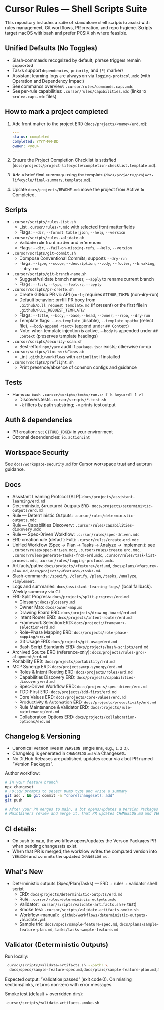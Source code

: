 # Cursor Rules — Shell Scripts Suite

This repository includes a suite of standalone shell scripts to assist with rules management, Git workflows, PR creation, and repo hygiene. Scripts target macOS with bash and prefer POSIX sh where feasible.

## Unified Defaults (No Toggles)

- Slash‑commands recognized by default; phrase triggers remain supported
- Tasks support `dependencies`, `priority`, and `[P]` markers
- Assistant learning logs are always on via `logging-protocol.mdc` (with Operation and Dependency Impact)
- See commands overview: `.cursor/rules/commands.caps.mdc`
- See per‑rule capabilities: `.cursor/rules/capabilities.mdc` (links to `<rule>.caps.mdc` files)

## How to mark a project completed

1. Add front matter to the project ERD (`docs/projects/<name>/erd.md`):

   ```yaml
   ---
   status: completed
   completed: YYYY-MM-DD
   owner: <you>
   ---
   ```

2. Ensure the Project Completion Checklist is satisfied (`docs/projects/project-lifecycle/completion-checklist.template.md`).
3. Add a brief final summary using the template (`docs/projects/project-lifecycle/final-summary.template.md`).
4. Update `docs/projects/README.md`: move the project from Active to Completed.

## Scripts

- `.cursor/scripts/rules-list.sh`
  - List `.cursor/rules/*.mdc` with selected front matter fields
  - Flags: `--dir`, `--format table|json`, `--help`, `--version`
- `.cursor/scripts/rules-validate.sh`
  - Validate rule front matter and references
  - Flags: `--dir`, `--fail-on-missing-refs`, `--help`, `--version`
- `.cursor/scripts/git-commit.sh`
  - Compose Conventional Commits; supports `--dry-run`
  - Flags: `--type`, `--scope`, `--description`, `--body`, `--footer`, `--breaking`, `--dry-run`
- `.cursor/scripts/git-branch-name.sh`
  - Suggest/validate branch names; `--apply` to rename current branch
  - Flags: `--task`, `--type`, `--feature`, `--apply`
- `.cursor/scripts/pr-create.sh`
  - Create GitHub PR via API (`curl`); requires `GITHUB_TOKEN` (non-dry-run)
  - Default behavior: prefill PR body from `.github/pull_request_template.md` (if present) or the first file in `.github/PULL_REQUEST_TEMPLATE/`
  - Flags: `--title`, `--body`, `--base`, `--head`, `--owner`, `--repo`, `--dry-run`
  - Template flags: `--no-template` (disable), `--template <path>` (select file), `--body-append <text>` (append under `## Context`)
  - Note: when template injection is active, `--body` is appended under `## Context` (preserves template headings)
- `.cursor/scripts/security-scan.sh`
  - Best-effort `npm/yarn` audit if `package.json` exists; otherwise no-op
- `.cursor/scripts/lint-workflows.sh`
  - Lint `.github/workflows` with `actionlint` if installed
- `.cursor/scripts/preflight.sh`
  - Print presence/absence of common configs and guidance

## Tests

- Harness: `bash .cursor/scripts/tests/run.sh [-k keyword] [-v]`
  - Discovers tests `.cursor/scripts/*.test.sh`
  - `-k` filters by path substring; `-v` prints test output

## Auth & dependencies

- PR creation: set `GITHUB_TOKEN` in your environment
- Optional dependencies: `jq`, `actionlint`

## Workspace Security

See `docs/workspace-security.md` for Cursor workspace trust and autorun guidance.

## Docs

- Assistant Learning Protocol (ALP): `docs/projects/assistant-learning/erd.md`
- Deterministic, Structured Outputs ERD: `docs/projects/deterministic-outputs/erd.md`
- Rule — Deterministic Outputs: `.cursor/rules/deterministic-outputs.mdc`
- Rule — Capabilities Discovery: `.cursor/rules/capabilities-discovery.mdc`
- Rule — Spec-Driven Workflow: `.cursor/rules/spec-driven.mdc`
- ERD creation rule (default: Full): `.cursor/rules/create-erd.mdc`
- Unified Workflow (Spec → Plan → Tasks → Analyze → Implement): see `.cursor/rules/spec-driven.mdc`, `.cursor/rules/create-erd.mdc`, `.cursor/rules/generate-tasks-from-erd.mdc`, `.cursor/rules/task-list-process.mdc`, `.cursor/rules/logging-protocol.mdc`.
- Artifacts/paths: `docs/projects/<feature>/erd.md`, `docs/plans/<feature>-plan.md`, `docs/projects/<feature>/tasks.md`.
- Slash-commands: `/specify`, `/clarify`, `/plan`, `/tasks`, `/analyze`, `/implement`.
- Logs and summaries: `docs/assistant-learning-logs/` (local fallback). Weekly summary via CI.
- ERD Split Progress: `docs/projects/split-progress/erd.md`
  - Glossary: `docs/glossary.md`
  - Owner Map: `docs/owner-map.md`
  - Drawing Board ERD: `docs/projects/drawing-board/erd.md`
  - Intent Router ERD: `docs/projects/intent-router/erd.md`
  - Framework Selection ERD: `docs/projects/framework-selection/erd.md`
  - Role–Phase Mapping ERD: `docs/projects/role-phase-mapping/erd.md`
  - Git Usage ERD: `docs/projects/git-usage/erd.md`
  - Bash Script Standards ERD: `docs/projects/bash-scripts/erd.md`
- Archived Source ERD (reference-only): `docs/projects/rules-grok-alignment/erd.md`
- Portability ERD: `docs/projects/portability/erd.md`
- MCP Synergy ERD: `docs/projects/mcp-synergy/erd.md`
  - Roles & Intent Routing ERD: `docs/projects/roles/erd.md`
  - Capabilities Discovery ERD: `docs/projects/capabilities-discovery/erd.md`
  - Spec‑Driven Workflow ERD: `docs/projects/spec-driven/erd.md`
  - TDD‑First ERD: `docs/projects/tdd-first/erd.md`
  - Core Values ERD: `docs/projects/core-values/erd.md`
  - Productivity & Automation ERD: `docs/projects/productivity/erd.md`
  - Rule Maintenance & Validator ERD: `docs/projects/rule-maintenance/erd.md`
  - Collaboration Options ERD: `docs/projects/collaboration-options/erd.md`

## Changelog & Versioning

- Canonical version lives in `VERSION` (single line, e.g., `1.2.3`).
- Changelog is generated in `CHANGELOG.md` via Changesets.
- No GitHub Releases are published; updates occur via a bot PR named "Version Packages".

Author workflow:

```bash
# In your feature branch
npx changeset
# Follow prompts to select bump type and write a summary
git add . && git commit -m "chore(changeset): add"
git push

# After your PR merges to main, a bot opens/updates a Version Packages PR.
# Maintainers review and merge it. That PR updates CHANGELOG.md and VERSION.
```

## CI details:

- On push to `main`, the workflow opens/updates the Version Packages PR when pending changesets exist.
- When that PR is merged, the workflow writes the computed version into `VERSION` and commits the updated `CHANGELOG.md`.

## What's New

- Deterministic outputs (Spec/Plan/Tasks) — ERD + rules + validator shell script
  - ERD: `docs/projects/deterministic-outputs/erd.md`
  - Rule: `.cursor/rules/deterministic-outputs.mdc`
  - Validator: `.cursor/scripts/validate-artifacts.sh` (+ test)
  - Smoke test: `.cursor/scripts/validate-artifacts-smoke.sh`
  - Workflow (manual): `.github/workflows/deterministic-outputs-validate.yml`
  - Sample trio: `docs/specs/sample-feature-spec.md`, `docs/plans/sample-feature-plan.md`, `tasks/tasks-sample-feature.md`

## Validator (Deterministic Outputs)

Run locally:

```bash
.cursor/scripts/validate-artifacts.sh --paths \
  docs/specs/sample-feature-spec.md,docs/plans/sample-feature-plan.md,tasks/tasks-sample-feature.md
```

Expected output: "Validation passed" (exit code 0). On missing sections/links, returns non‑zero with error messages.

Smoke test (default + overridden dirs):

```bash
.cursor/scripts/validate-artifacts-smoke.sh
```
